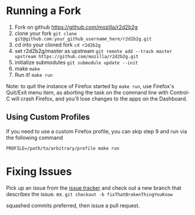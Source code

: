 # Running a Fork #

1. Fork on github https://github.com/mozilla/r2d2b2g
2. clone your fork
`git clone git@github.com:your_github_username_here/r2d2b2g.git`
3. cd into your cloned fork `cd r2d2b2g`
4. set r2d2b2g/master as upstream `git remote add --track master upstream
https://github.com/mozilla/r2d2b2g.git`
5. initialize submodules `git submodule update --init`
6. make `make`
7. Run it! `make run`

Note: to quit the instance of Firefox started by `make run`, use Firefox's
Quit/Exit menu item, as aborting the task on the command line with Control-C
will crash Firefox, and you'll lose changes to the apps on the Dashboard.

## Using Custom Profiles ##

If you need to use a custom Firefox profile, you can skip step 9 and run via
the following command

`PROFILE=/path/to/arbitrary/profile make run`

# Fixing Issues #

Pick up an issue from the
[issue tracker](https://github.com/mozilla/r2d2b2g/issues?state=open) and
check out a new branch that describes the issue.
ex. `git checkout -b fixThatBrokenThingYouKnow`

squashed commits preferred, then issue a pull request.

